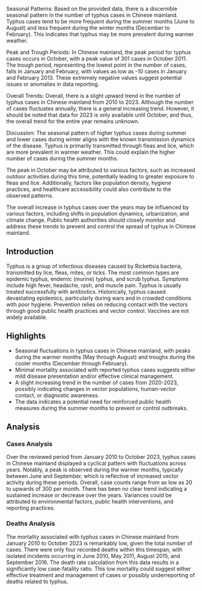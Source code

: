 Seasonal Patterns:
Based on the provided data, there is a discernible seasonal pattern in the number of typhus cases in Chinese mainland. Typhus cases tend to be more frequent during the summer months (June to August) and less frequent during the winter months (December to February). This indicates that typhus may be more prevalent during warmer weather.

Peak and Trough Periods:
In Chinese mainland, the peak period for typhus cases occurs in October, with a peak value of 301 cases in October 2011. The trough period, representing the lowest point in the number of cases, falls in January and February, with values as low as -10 cases in January and February 2013. These extremely negative values suggest potential issues or anomalies in data reporting.

Overall Trends:
Overall, there is a slight upward trend in the number of typhus cases in Chinese mainland from 2010 to 2023. Although the number of cases fluctuates annually, there is a general increasing trend. However, it should be noted that data for 2023 is only available until October, and thus, the overall trend for the entire year remains unknown.

Discussion:
The seasonal pattern of higher typhus cases during summer and lower cases during winter aligns with the known transmission dynamics of the disease. Typhus is primarily transmitted through fleas and lice, which are more prevalent in warmer weather. This could explain the higher number of cases during the summer months.

The peak in October may be attributed to various factors, such as increased outdoor activities during this time, potentially leading to greater exposure to fleas and lice. Additionally, factors like population density, hygiene practices, and healthcare accessibility could also contribute to the observed patterns.

The overall increase in typhus cases over the years may be influenced by various factors, including shifts in population dynamics, urbanization, and climate change. Public health authorities should closely monitor and address these trends to prevent and control the spread of typhus in Chinese mainland.

## Introduction

Typhus is a group of infectious diseases caused by Rickettsia bacteria, transmitted by lice, fleas, mites, or ticks. The most common types are epidemic typhus, endemic (murine) typhus, and scrub typhus. Symptoms include high fever, headache, rash, and muscle pain. Typhus is usually treated successfully with antibiotics. Historically, typhus caused devastating epidemics, particularly during wars and in crowded conditions with poor hygiene. Prevention relies on reducing contact with the vectors through good public health practices and vector control. Vaccines are not widely available.

## Highlights

- Seasonal fluctuations in typhus cases in Chinese mainland, with peaks during the warmer months (May through August) and troughs during the cooler months (December through February). <br/>
- Minimal mortality associated with reported typhus cases suggests either mild disease presentation and/or effective clinical management. <br/>
- A slight increasing trend in the number of cases from 2020-2023, possibly indicating changes in vector populations, human-vector contact, or diagnostic awareness. <br/>
- The data indicates a potential need for reinforced public health measures during the summer months to prevent or control outbreaks. <br/>

## Analysis

### Cases Analysis

Over the reviewed period from January 2010 to October 2023, typhus cases in Chinese mainland displayed a cyclical pattern with fluctuations across years. Notably, a peak is observed during the warmer months, typically between June and September, which is reflective of increased vector activity during these periods. Overall, case counts range from as low as 20 to upwards of 300 per month. There has been no clear trend indicating a sustained increase or decrease over the years. Variances could be attributed to environmental factors, public health interventions, and reporting practices.

### Deaths Analysis

The mortality associated with typhus cases in Chinese mainland from January 2010 to October 2023 is remarkably low, given the total number of cases. There were only four recorded deaths within this timespan, with isolated incidents occurring in June 2010, May 2011, August 2015, and September 2016. The death rate calculation from this data results in a significantly low case-fatality ratio. This low mortality could suggest either effective treatment and management of cases or possibly underreporting of deaths related to typhus.
